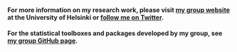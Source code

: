 #### For more information on my research work, please visit [my group website](https://www.helsinki.fi/en/researchgroups/machine-and-human-intelligence) at the University of Helsinki or [follow me on Twitter](https://twitter.com/AcerbiLuigi).  
#### For the statistical toolboxes and packages developed by my group, see [my group GitHub page](https://github.com/acerbilab).


<!--
**lacerbi/lacerbi** is a ✨ _special_ ✨ repository because its `README.md` (this file) appears on your GitHub profile.

Here are some ideas to get you started:

- 🔭 I’m currently working on ...
- 🌱 I’m currently learning ...
- 👯 I’m looking to collaborate on ...
- 🤔 I’m looking for help with ...
- 💬 Ask me about ...
- 📫 How to reach me: ...
- 😄 Pronouns: ...
- ⚡ Fun fact: ...
-->
